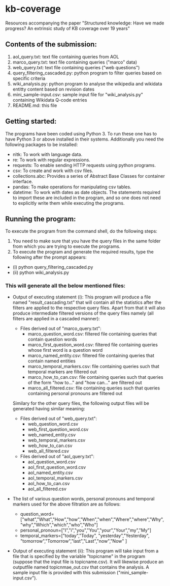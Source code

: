 # kb-coverage
Resources accompanying the paper "Structured knowledge: Have we made progress?  An extrinsic study of KB coverage over 19 years"
## Contents of the submission:
  1. aol_query.txt:                          text file containing queries from AOL
  2. marco_query.txt:                        text file containing queries ("marco" data)
  3. web_query.txt:                          text file containing queries ("web questions")
  4. query_filtering_cascaded.py:            python program to filter queries based on specific criteria 
  5. wiki_analysis.py:                       python program to analyse the wikipedia and wikidata entitty content based on revision dates
  6. mini_sample-input.csv:                  sample input file for "wiki_analysis.py" containing Wikidata Q-code entries
  7. README.md:                              this file
## Getting started:
The programs have been coded using Python 3. To run these one has to have Python 3 or above installed in their systems. Additionally you need the following packages to be         installed:
- nltk:		            To work with language data.
- re:		              To work with regular expressions.
- requests:		        To enable sending HTTP requests using python programs.
- csv:		              To create and work with csv files.
- collections.abc:     Provides a series of Abstract Base Classes for container interface.
- pandas:              To make operations for manipulating csv tables.
- datetime:            To work with dates as date objects.
The statements required to import these are included in the program, and so one does not need to explicitly write them while executing the programs.
## Running the program:
To execute the program from the command shell, do the following steps:
1. You need to make sure that you have the query files in the same folder from which you are trying to execute the programs.
2. To execute the program and generate the required results, type the following after the prompt appears:
 - (i)  python query_filtering_cascaded.py
 - (ii) python wiki_analysis.py 
### This will generate all the below mentioned files:
- Output of executing statement (i): This program will produce a file named "result_cascading.txt" that will contain all the statistics after the filters are applied to the respective query files. Apart from that it will also produce intermediate filtered versions of the query files namely (all filters are applied in a cascaded manner):
  - Files derived out of "marco_query.txt":
    - marco_question_word.csv: filtered file containing queries that contain question words
    - marco_first_question_word.csv: filtered file containing queries whose first word is a question word
    - marco_named_entity.csv: filtered file containing queries that contain named entities
    - marco_temporal_markers.csv: file containing queries such that temporal markers are filtered out
    - marco_how_to_can.csv: file containing queries such that queries of the form "how to..." and "how can..." are filtered out
    - marco_all_filtered.csv: file containing queries such that queries containing personal pronouns are filtered out
    
  Similary for the other query files, the following output files will be generated having similar meaning:
  - Files derived out of "web_query.txt":
     - web_question_word.csv
     - web_first_question_word.csv
     - web_named_entity.csv
     - web_temporal_markers.csv
     - web_how_to_can.csv
     - web_all_filtered.csv
  - Files derived out of "aol_query.txt":
     - aol_question_word.csv
     - aol_first_question_word.csv
     - aol_named_entity.csv
     - aol_temporal_markers.csv
     - aol_how_to_can.csv
     - aol_all_filtered.csv
 - The list of various question words, personal pronouns and temporal markers used for the above filtration are as follows:     
    - question_word=["what","What","How","how","When","when","Where","where","Why","why","Which","which","who","Who"]
    - personal_pronoun=["I","i","you","You","your","Your","my","My"]
    - temporal_markers=["today","Today", "yesterday","Yesterday", "tomorrow","Tomorrow","last","Last","now","Now" ]
   
   

- Output of executing statement (ii): This program will take input from a file that is specified by the variable "topicname" in the program (suppose that the input file is topicname.csv). It will likewise produce an outputfile named topicnmae_out.csv that contains the analysis. A sample input file is provided with this submission ("mini_sample-input.csv").



